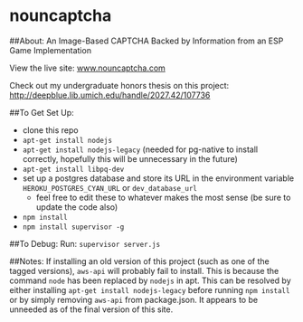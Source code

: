nouncaptcha
===========

##About:
An Image-Based CAPTCHA Backed by Information from an ESP Game Implementation

View the live site: www.nouncaptcha.com

Check out my undergraduate honors thesis on this project: http://deepblue.lib.umich.edu/handle/2027.42/107736


##To Get Set Up:
* clone this repo
* ```apt-get install nodejs```
* ```apt-get install nodejs-legacy``` (needed for pg-native to install correctly, hopefully this will be unnecessary in the future)
* ```apt-get install libpq-dev```
* set up a postgres database and store its URL in the environment variable ```HEROKU_POSTGRES_CYAN_URL``` or ```dev_database_url```
    * feel free to edit these to whatever makes the most sense (be sure to update the code also)
* ```npm install```
* ```npm install supervisor -g```

##To Debug:
Run: 
```supervisor server.js```

##Notes:
If installing an old version of this project (such as one of the tagged versions), ```aws-api``` will probably fail to install. 
This is because the command ```node``` has been replaced by ```nodejs``` in apt. 
This can be resolved by either installing ```apt-get install nodejs-legacy``` before running ```npm install``` or by simply removing ```aws-api``` from package.json. 
It appears to be unneeded as of the final version of this site.